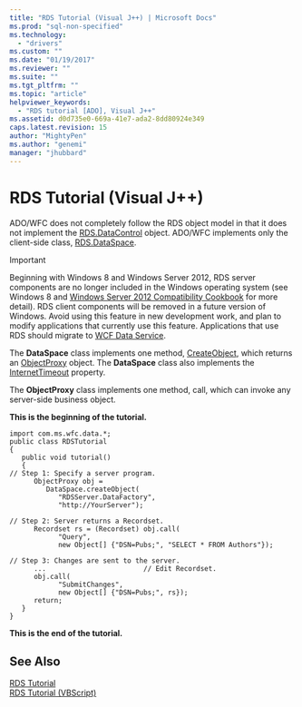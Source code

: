 ```yaml
---
title: "RDS Tutorial (Visual J++) | Microsoft Docs"
ms.prod: "sql-non-specified"
ms.technology:
  - "drivers"
ms.custom: ""
ms.date: "01/19/2017"
ms.reviewer: ""
ms.suite: ""
ms.tgt_pltfrm: ""
ms.topic: "article"
helpviewer_keywords: 
  - "RDS tutorial [ADO], Visual J++"
ms.assetid: d0d735e0-669a-41e7-ada2-8dd80924e349
caps.latest.revision: 15
author: "MightyPen"
ms.author: "genemi"
manager: "jhubbard"
---
```

# RDS Tutorial (Visual J++)
ADO/WFC does not completely follow the RDS object model in that it does not implement the [RDS.DataControl](../../../ado/reference/rds-api/datacontrol-object-rds.md) object. ADO/WFC implements only the client-side class, [RDS.DataSpace](../../../ado/reference/rds-api/dataspace-object-rds.md).  
  
> [!IMPORTANT]
>  Beginning with Windows 8 and Windows Server 2012, RDS server components are no longer included in the Windows operating system (see Windows 8 and [Windows Server 2012 Compatibility Cookbook](https://www.microsoft.com/en-us/download/details.aspx?id=27416) for more detail). RDS client components will be removed in a future version of Windows. Avoid using this feature in new development work, and plan to modify applications that currently use this feature. Applications that use RDS should migrate to [WCF Data Service](http://go.microsoft.com/fwlink/?LinkId=199565).  
  
 The **DataSpace** class implements one method, [CreateObject](../../../ado/reference/rds-api/createobject-method-rds.md), which returns an [ObjectProxy](../../../ado/reference/ado-api/objectproxy-ado-wfc-syntax.md) object. The **DataSpace** class also implements the [InternetTimeout](../../../ado/reference/rds-api/internettimeout-property-rds.md) property.  
  
 The **ObjectProxy** class implements one method, call, which can invoke any server-side business object.  
  
 **This is the beginning of the tutorial.**  
  
```  
import com.ms.wfc.data.*;  
public class RDSTutorial   
{  
   public void tutorial()  
   {  
// Step 1: Specify a server program.  
      ObjectProxy obj =   
         DataSpace.createObject(  
            "RDSServer.DataFactory",   
            "http://YourServer");  
  
// Step 2: Server returns a Recordset.   
      Recordset rs = (Recordset) obj.call(  
            "Query",   
            new Object[] {"DSN=Pubs;", "SELECT * FROM Authors"});  
  
// Step 3: Changes are sent to the server.   
      ...                        // Edit Recordset.  
      obj.call(  
            "SubmitChanges",   
            new Object[] {"DSN=Pubs;", rs});     
      return;  
   }  
}  
```  
  
 **This is the end of the tutorial.**  
  
## See Also  
 [RDS Tutorial](../../../ado/guide/remote-data-service/rds-tutorial.md)   
 [RDS Tutorial (VBScript)](../../../ado/guide/remote-data-service/rds-tutorial-vbscript.md)


